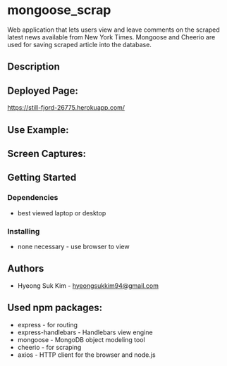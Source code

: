 <!-- ### Acknowledgments

* This web-application is still under continuing development! See below for anticipated release date.
* For further development details see [further development plan](furtherDevPlan.md)
--------------------------------------------- -->


# mongoose_scrap

Web application that lets users view and leave comments on the scraped latest news available from New York Times. Mongoose and Cheerio are used for saving scraped article into the database. 

## Description




## Deployed Page:
https://still-fjord-26775.herokuapp.com/

## Use Example:

<!-- ### ![use-example](./assets/imgs/thumbnail.gif) -->

## Screen Captures:

<!-- * Home page - showing each post stored in the database
  ![home-page](assets/imgs/homepage.PNG) -->

## Getting Started

### Dependencies

* best viewed laptop or desktop

### Installing

* none necessary - use browser to view

<!-- ### Executing program -->

## Authors

* Hyeong Suk Kim - hyeongsukkim94@gmail.com

<!-- ## Version History -->
<!-- ## License -->

## Used npm packages:

* express - for routing
* express-handlebars - Handlebars view engine
* mongoose - MongoDB object modeling tool
* cheerio - for scraping 
* axios - HTTP client for the browser and node.js




